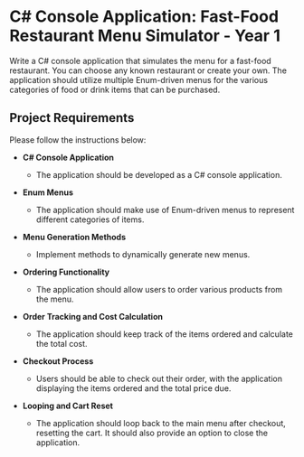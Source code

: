 # **C# Console Application: Fast-Food Restaurant Menu Simulator - Year 1**

Write a C# console application that simulates the menu for a fast-food restaurant. You can choose any known restaurant or create your own. The application should utilize multiple Enum-driven menus for the various categories of food or drink items that can be purchased.

## **Project Requirements**

Please follow the instructions below:

- **C# Console Application**
  - The application should be developed as a C# console application.

- **Enum Menus** 
  - The application should make use of Enum-driven menus to represent different categories of items.

- **Menu Generation Methods** 
  - Implement methods to dynamically generate new menus.

- **Ordering Functionality** 
  - The application should allow users to order various products from the menu.

- **Order Tracking and Cost Calculation** 
  - The application should keep track of the items ordered and calculate the total cost.

- **Checkout Process** 
  - Users should be able to check out their order, with the application displaying the items ordered and the total price due.

- **Looping and Cart Reset** 
  - The application should loop back to the main menu after checkout, resetting the cart. It should also provide an option to close the application.

